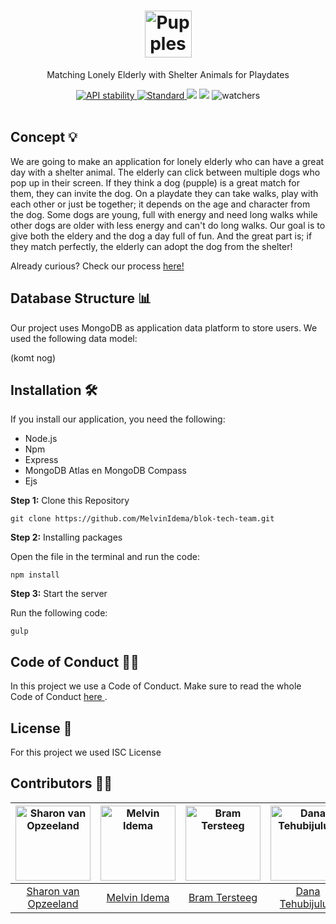 <h1 align='center'>
  <img src='https://i.imgur.com/r0X7eXT.png' alt='Pupples' height="75"/> <br>
</h1>
<p align="center"> Matching Lonely Elderly with Shelter Animals for Playdates</p>

<div align="center">

<!-- Stability -->
  <a href="https://nodejs.org/api/documentation.html#documentation_stability_index">
    <img src="https://img.shields.io/badge/stability-experimental-orange.svg?style=flat-square"
      alt="API stability" />
  </a>
<!-- Standard -->
  <a href="https://standardjs.com">
    <img src="https://img.shields.io/badge/code%20style-standard-brightgreen.svg?style=flat-square"
      alt="Standard" />
  </a>
<!-- Commit Activity -->
  <img src="https://img.shields.io/github/commit-activity/w/melvinidema/blok-tech-team" />
<!-- Last Commit -->
  <img src="https://img.shields.io/github/last-commit/melvinidema/blok-tech-team" />
<!-- Stars -->
  <img src="https://img.shields.io/github/stars/melvinidema/blok-tech-team?style=social" alt="watchers" />
</div>

<br>

## Concept 💡
We are going to make an application for lonely elderly who can have a great day with a shelter animal. The elderly can click between multiple dogs who pop up in their screen. If they think a dog (pupple) is a great match for them, they can invite the dog. On a playdate they can take walks, play with each other or just be together; it depends on the age and character from the dog. Some dogs are young, full with energy and need long walks while other dogs are older with less energy and can't do long walks. Our goal is to give both the eldery and the dog a day full of fun. And the great part is; if they match perfectly, the elderly can adopt the dog from the shelter! 

Already curious? Check our process <a href="https://github.com/MelvinIdema/blok-tech-team/wiki"> here! </a>

## Database Structure 📊
Our project uses MongoDB as application data platform to store users. We used the following data model:

(komt nog)

## Installation 🛠
If you install our application, you need the following:

* Node.js
* Npm
* Express
* MongoDB Atlas en MongoDB Compass
* Ejs

**Step 1:** Clone this Repository

``` git clone https://github.com/MelvinIdema/blok-tech-team.git ```

**Step 2:** Installing packages

Open the file in the terminal and run the code:

```npm install```

**Step 3:** Start the server

Run the following code: 

```gulp``` 

## Code of Conduct 👮🏽
In this project we use a Code of Conduct. Make sure to read the whole Code of Conduct <a href="https://github.com/MelvinIdema/blok-tech-team/blob/10-readme/CODE_OF_CONDUCT.md"> here </a>.

## License 📄
For this project we used ISC License

## Contributors 🙏🏼

| <img src="https://images.weserv.nl/?url=avatars.githubusercontent.com/u/94179710?v=4?v=4&h=300&w=300&fit=cover&mask=circle&maxage=7d" alt="Sharon van Opzeeland" height="120"> | <img src="https://images.weserv.nl/?url=avatars.githubusercontent.com/u/2219074?v=4?v=4&h=300&w=300&fit=cover&mask=circle&maxage=7d" alt="Melvin Idema" height="120"> | <img src="https://images.weserv.nl/?url=avatars.githubusercontent.com/u/94180118?v=4?v=4&h=300&w=300&fit=cover&mask=circle&maxage=7d" alt="Bram Tersteeg" height="120"> | <img src="https://images.weserv.nl/?url=avatars.githubusercontent.com/u/94362031?v=4?v=4&h=300&w=300&fit=cover&mask=circle&maxage=7d" alt="Dana Tehubijuluw" height="120"> |  <img src="https://images.weserv.nl/?url=avatars.githubusercontent.com/u/82580596?v=4?v=4&h=300&w=300&fit=cover&mask=circle&maxage=7d" alt="Martin Schaapherder" height="120">
| :-------------: |:-------------:| :-----:| :-----:| :-----:|
| [Sharon van Opzeeland](https://github.com/sharonvopzeeland) | [Melvin Idema](https://github.com/MelvinIdema) | [Bram Tersteeg](https://github.com/Bram-ter) | [Dana Tehubijuluw](https://github.com/danajamilla) | [Martin Schaapherder](https://github.com/Martin803) 